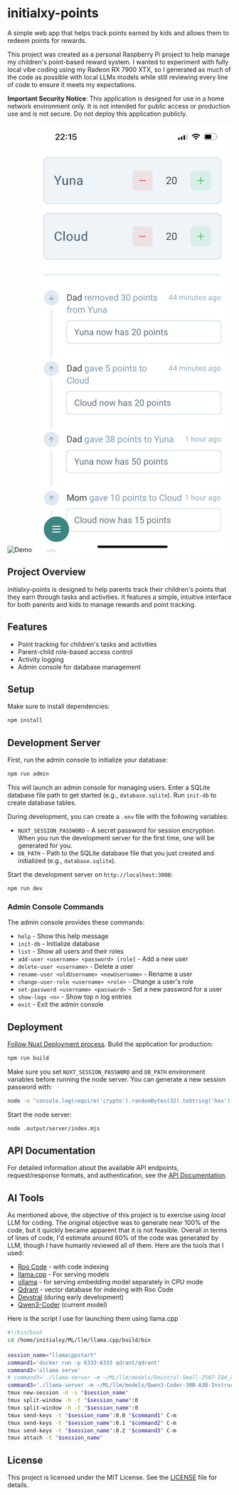 # initialxy-points

A simple web app that helps track points earned by kids and allows them to redeem points for rewards.

This project was created as a personal Raspberry Pi project to help manage my children's point-based reward system. I wanted to experiment with fully local vibe coding using my Radeon RX 7900 XTX, so I generated as much of the code as possible with local LLMs models while still reviewing every line of code to ensure it meets my expectations.

**Important Security Notice**: This application is designed for use in a home network environment only. It is not intended for public access or production use and is not secure. Do not deploy this application publicly.

![Demo](demo.gif)
![Demo Light](demo_light.jpg)

## Project Overview

initialxy-points is designed to help parents track their children's points that they earn through tasks and activities. It features a simple, intuitive interface for both parents and kids to manage rewards and point tracking.

## Features

- Point tracking for children's tasks and activities
- Parent-child role-based access control
- Activity logging
- Admin console for database management

## Setup

Make sure to install dependencies:

```bash
npm install
```

## Development Server

First, run the admin console to initialize your database:

```bash
npm run admin
```

This will launch an admin console for managing users. Enter a SQLite database file path to get started (e.g., `database.sqlite`). Run `init-db` to create database tables.

During development, you can create a `.env` file with the following variables:

* `NUXT_SESSION_PASSWORD` - A secret password for session encryption. When you run the development server for the first time, one will be generated for you.
* `DB_PATH` - Path to the SQLite database file that you just created and initialized (e.g., `database.sqlite`).

Start the development server on `http://localhost:3000`:

```bash
npm run dev
```

### Admin Console Commands

The admin console provides these commands:

- `help` - Show this help message
- `init-db` - Initialize database
- `list` - Show all users and their roles
- `add-user <username> <password> [role]` - Add a new user
- `delete-user <username>` - Delete a user
- `rename-user <oldUsername> <newUsername>` - Rename a user
- `change-user-role <username> <role>` - Change a user's role
- `set-password <username> <password>` - Set a new password for a user
- `show-logs <n>` - Show top n log entries
- `exit` - Exit the admin console

## Deployment

[Follow Nuxt Deployment process](https://nuxt.com/docs/4.x/getting-started/deployment). Build the application for production:

```bash
npm run build
```

Make sure you set `NUXT_SESSION_PASSWORD` and `DB_PATH` environment variables before running the node server. You can generate a new session password with:

```bash
node -e "console.log(require('crypto').randomBytes(32).toString('hex'))"
```

Start the node server:

```bash
node .output/server/index.mjs
```

## API Documentation

For detailed information about the available API endpoints, request/response formats, and authentication, see the [API Documentation](docs/api.md).

## AI Tools
As mentioned above, the objective of this project is to exercise using *local* LLM for coding. The original objective was to generate near 100% of the code, but it quickly became apparent that it is not feasible. Overall in terms of lines of code, I'd estimate around 60% of the code was generated by LLM, though I have humanly reviewed all of them. Here are the tools that I used:
* [Roo Code](https://github.com/RooCodeInc/Roo-Code) - with code indexing
* [llama.cpp](https://github.com/ggml-org/llama.cpp) - For serving models
* [ollama](https://ollama.com/) - for serving embedding model separately in CPU mode
* [Qdrant](https://qdrant.tech/) - vector database for indexing with Roo Code
* [Devstral](https://mistral.ai/news/devstral) (during early development)
* [Qwen3-Coder](https://github.com/QwenLM/Qwen3-Coder) (current model)

Here is the script I use for launching them using llama.cpp

```bash
#!/bin/bash
cd /home/initialxy/ML/llm/llama.cpp/build/bin

session_name="llamacppstart"
command1='docker run -p 6333:6333 qdrant/qdrant'
command2='ollama serve'
# command3='./llama-server -m ~/ML/llm/models/Devstral-Small-2507-IQ4_XS.gguf -ngl 999 -c 131072 -fa -ctk q8_0 -ctv q8_0 --prio 2 --temp 0.15 --repeat-penalty 1.0 --min-p 0.01 --top-k 64 --top-p 0.95 --alias devstral'
command3='./llama-server -m ~/ML/llm/models/Qwen3-Coder-30B-A3B-Instruct-Q4_K_M.gguf --threads -1 -ngl 999 -c 262144 -fa -ctk q8_0 -ctv q8_0 --temp 0.7 --min-p 0.0 --top-p 0.80 --top-k 20 --repeat-penalty 1.05 -ot ".ffn_(up|down)_exps.=CPU" --alias qwen3-coder'
tmux new-session -d -s "$session_name"
tmux split-window -h -t "$session_name":0
tmux split-window -h -t "$session_name":0
tmux send-keys -t "$session_name":0.0 "$command1" C-m
tmux send-keys -t "$session_name":0.1 "$command2" C-m
tmux send-keys -t "$session_name":0.2 "$command3" C-m
tmux attach -t "$session_name"
```

## License

This project is licensed under the MIT License. See the [LICENSE](LICENSE) file for details.